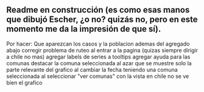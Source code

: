 ## Readme en construcción (es como esas manos que dibujó Escher, ¿o no? quizás no, pero en este momento me da la impresión de que sí).

Por hacer:
Que aparezcan los casos y la poblacion ademas del agregado abajo
corregir problema de ruteo al entrar a la pagina (quizas siempre dirigir a chile no mas)
agregar labels de series a tooltips
agregar ayuda para las comunas
destacar la comuna seleccionada al azar
que se muestre solo la parte relevante del grafico al cambiar la fecha teniendo una comuna seleccionada
al seleccionar "ver comunas" con la vista en chile no se ve bien el grafico